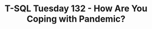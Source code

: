 ---
ref: tsql2sday132
title: T-SQL Tuesday 132 - How Are You Coping with Pandemic?
excerpt: 
tags: [english, community, events, sqlfamily, tsql2sday]
categories: [english, community, events, tsql2sday]
lang: en
locale: en-GB
permalink: /:year/:month/:title
---